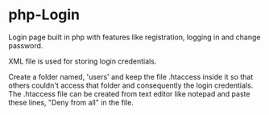 # php-Login
Login page built in php with features like registration, logging in and change password. 

XML file is used for storing login credentials.

Create a folder named, 'users' and keep the file .htaccess inside it so that others couldn't access that folder and consequently the login credentials. The .htaccess file can be created from text editor like notepad and paste these lines, "Deny from all" in the file.
